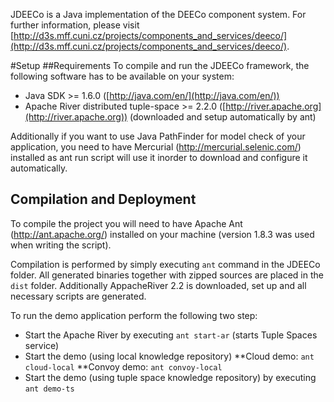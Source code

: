 JDEECo is a Java implementation of the DEECo component system. For further information, please visit [http://d3s.mff.cuni.cz/projects/components_and_services/deeco/](http://d3s.mff.cuni.cz/projects/components_and_services/deeco/).

#Setup 
##Requirements
To compile and run the JDEECo framework, the following software has to be available on your system:

* Java SDK >= 1.6.0 ([http://java.com/en/](http://java.com/en/))
* Apache River distributed tuple-space >= 2.2.0 ([http://river.apache.org](http://river.apache.org)) (downloaded and setup automatically by ant)

Additionally if you want to use Java PathFinder for model check of your application, you need to have Mercurial (http://mercurial.selenic.com/)
installed as ant run script will use it inorder to download and configure it automatically.

## Compilation and Deployment
To compile the project you will need to have Apache Ant (http://ant.apache.org/) installed on your machine (version 1.8.3 was used when writing the script).

Compilation is performed by simply executing `ant` command in the JDEECo folder.
All generated binaries together with zipped sources are placed in the `dist` folder. 
Additionally AppacheRiver 2.2 is downloaded, set up and all necessary scripts are generated.

To run the demo application perform the following two step:

* Start the Apache River by executing `ant start-ar` (starts Tuple Spaces service)
* Start the demo (using local knowledge repository)
**Cloud demo: `ant cloud-local`
**Convoy demo: `ant convoy-local`
* Start the demo (using tuple space knowledge repository) by executing `ant demo-ts`


